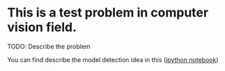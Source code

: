 # This is a test problem in computer vision field.

TODO: Describe the problem

You can find describe the model detection idea in this ([ipython notebook](ocv_threshhold.ipynb))